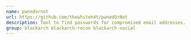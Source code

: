 ```yaml
---
name: pwnedornot
url: https://github.com/thewhiteh4t/pwnedOrNot
description: Tool to find passwords for compromised email addresses.
group: blackarch blackarch-recon blackarch-social
---
```

